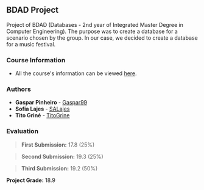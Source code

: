 ## BDAD Project

Project of BDAD (Databases - 2nd year of Integrated Master Degree in Computer Engineering).
The purpose was to create a database for a scenario chosen by the group. In our case, we decided to
create a database for a music festival.

### Course Information

* All the course's information can be viewed [here](https://sigarra.up.pt/feup/en/ucurr_geral.ficha_uc_view?pv_ocorrencia_id=419997).

### Authors

* **Gaspar Pinheiro** - [Gaspar99](https://github.com/Gaspar99)
* **Sofia Lajes** - [SALajes](https://github.com/SALajes)
* **Tito Griné** - [TitoGrine](https://github.com/TitoGrine)

### Evaluation

>**First Submission:** 17.8 (25%)

>**Second Submission:** 19.3 (25%)

>**Third Submission:** 19.2 (50%)

**Project Grade:** 18.9
